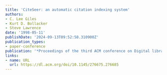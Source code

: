 ```yaml
---
title: 'CiteSeer: an automatic citation indexing system'
authors:
- C. Lee Giles
- Kurt D. Bollacker
- Steve Lawrence
date: '1998-05-11'
publishDate: '2024-09-13T09:52:58.310900Z'
publication_types:
- paper-conference
publication: '*Proceedings of the third ACM conference on Digital libraries*'
links:
- name: URL
  url: https://dl.acm.org/doi/10.1145/276675.276685
---
```

